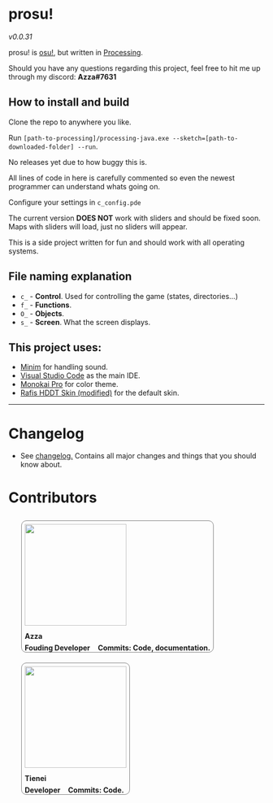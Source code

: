# prosu!
*v0.0.31*

prosu! is [osu!](https://osu.ppy.sh), but written in [Processing](https://processing.org/).

Should you have any questions regarding this project, feel free to hit me up through my discord: **Azza#7631**

## How to install and build

Clone the repo to anywhere you like.

Run `[path-to-processing]/processing-java.exe --sketch=[path-to-downloaded-folder] --run`.

No releases yet due to how buggy this is.

All lines of code in here is carefully commented so even the newest programmer can understand whats going on.

Configure your settings in `c_config.pde`

The current version **DOES NOT** work with sliders and should be fixed soon. Maps with sliders will load, just no sliders will appear.

This is a side project written for fun and should work with all operating systems.

## File naming explanation
- `c_` - **Control**. Used for controlling the game (states, directories...)
- `f_` - **Functions**.
- `O_` - **Objects**.
- `s_` - **Screen**. What the screen displays.
## This project uses:
- [Minim](http://code.compartmental.net/minim/) for handling sound.
- [Visual Studio Code](https://code.visualstudio.com/) as the main IDE.
- [Monokai Pro](https://monokai.pro/) for color theme.
- [Rafis HDDT Skin (modified)](https://skins.osuck.net/index.php?newsid=166) for the default skin.

---
# Changelog
- See [changelog.](https://github.com/AzzaDeveloper/prosu/wiki/Changelog) Contains all major changes and things that you should know about.
# Contributors

<div style="float:left; margin: 10px 25px; border-radius: 10px; border: 1px solid gray">
	<img src="https://i.imgur.com/RL0NPm2.jpg" width=200 height=200 style="margin: 6px">  
	<h4 style="margin: 6px"><b>Azza</b></h4>  
	<span style="margin: 6px"><b>Fouding Developer<b></span>
    <span style="margin: 6px">Commits: Code, documentation.</span>    
</div>

<div style="float:left; margin: 10px 25px; border-radius: 10px; border: 1px solid gray">
	<img src="https://i.imgur.com/9s9UyBT.png" width=200 height=200 style="margin: 6px">  
	<h4 style="margin: 6px"><b>Tienei</b></h4>  
	<span style="margin: 6px"><b>Developer<b></span>
    <span style="margin: 6px">Commits: Code.</span>  
</div>